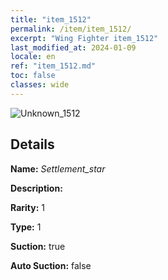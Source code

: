 ```yaml
---
title: "item_1512"
permalink: /item/item_1512/
excerpt: "Wing Fighter item_1512"
last_modified_at: 2024-01-09
locale: en
ref: "item_1512.md"
toc: false
classes: wide
---
```



 ![Unknown_1512](/images/item/Settlement_star_p.png)



## Details

 **Name:** *Settlement_star* 

 **Description:** 

 **Rarity:** 1 

 **Type:** 1 

 **Suction:** true 

 **Auto Suction:** false 


